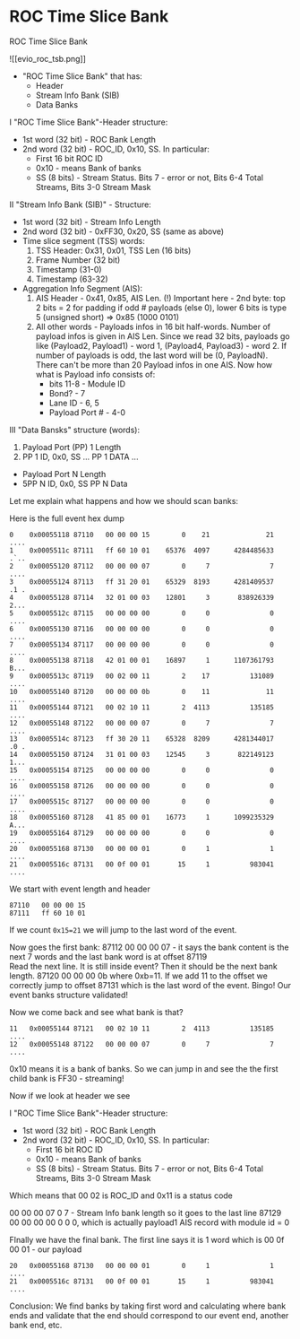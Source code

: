 
# ROC Time Slice Bank

ROC Time Slice Bank

![[evio_roc_tsb.png]]

-  "ROC Time Slice Bank" that has:
    - Header
    - Stream Info Bank (SIB)
    - Data Banks

I "ROC Time Slice Bank"-Header structure:
- 1st word (32 bit) - ROC Bank Length
- 2nd word (32 bit) - ROC_ID, 0x10, SS. In particular:
    - First 16 bit ROC ID
    - 0x10 - means Bank of banks
    - SS (8 bits) - Stream Status. Bits 7 - error or not, Bits 6-4 Total Streams, Bits 3-0 Stream Mask

II "Stream Info Bank (SIB)" - Structure:
- 1st word (32 bit) - Stream Info Length
- 2nd word (32 bit) - 0xFF30, 0x20, SS (same as above)
- Time slice segment (TSS) words:
    1. TSS Header: 0x31, 0x01, TSS Len (16 bits)
    2. Frame Number (32 bit)
    3. Timestamp (31-0)
    4. Timestamp (63-32)
- Aggregation Info Segment (AIS):
    1. AIS Header - 0x41, 0x85, AIS Len. (!) Important here - 2nd byte: top 2 bits = 2 for padding if odd # payloads (else 0), lower 6 bits is type 5 (unsigned short) => 0x85 (1000 0101)
    2. All other words - Payloads infos in 16 bit half-words. Number of payload infos is given in AIS Len. Since we read 32 bits, payloads go like (Payload2, Payload1) - word 1, (Payload4, Payload3) - word 2. If number of payloads is odd, the last word will be (0, PayloadN). There can't be more than 20 Payload infos in one AIS. Now how what is Payload info consists of:
       - bits 11-8 - Module ID
       - Bond? - 7
       - Lane ID - 6, 5
       - Payload Port # - 4-0

III  "Data Bansks" structure (words):
1. Payload Port (PP) 1 Length
2. PP 1 ID, 0x0,  SS
... PP 1 DATA
...
- Payload Port N Length
- 5PP N ID, 0x0, SS PP N Data


Let me explain what happens and how we should scan banks:

Here is the full event hex dump
```
0    0x00055118 87110   00 00 00 15        0    21              21   ....            
1    0x0005511c 87111   ff 60 10 01    65376  4097      4284485633   .`..            
2    0x00055120 87112   00 00 00 07        0     7               7   ....            
3    0x00055124 87113   ff 31 20 01    65329  8193      4281409537   .1 .            
4    0x00055128 87114   32 01 00 03    12801     3       838926339   2...            
5    0x0005512c 87115   00 00 00 00        0     0               0   ....            
6    0x00055130 87116   00 00 00 00        0     0               0   ....            
7    0x00055134 87117   00 00 00 00        0     0               0   ....            
8    0x00055138 87118   42 01 00 01    16897     1      1107361793   B...            
9    0x0005513c 87119   00 02 00 11        2    17          131089   ....            
10   0x00055140 87120   00 00 00 0b        0    11              11   ....            
11   0x00055144 87121   00 02 10 11        2  4113          135185   ....            
12   0x00055148 87122   00 00 00 07        0     7               7   ....            
13   0x0005514c 87123   ff 30 20 11    65328  8209      4281344017   .0 .            
14   0x00055150 87124   31 01 00 03    12545     3       822149123   1...            
15   0x00055154 87125   00 00 00 00        0     0               0   ....            
16   0x00055158 87126   00 00 00 00        0     0               0   ....            
17   0x0005515c 87127   00 00 00 00        0     0               0   ....            
18   0x00055160 87128   41 85 00 01    16773     1      1099235329   A...            
19   0x00055164 87129   00 00 00 00        0     0               0   ....            
20   0x00055168 87130   00 00 00 01        0     1               1   ....            
21   0x0005516c 87131   00 0f 00 01       15     1          983041   ....
```

We start with event length and header

```
87110   00 00 00 15
87111   ff 60 10 01
```

If we count `0x15=21` we will jump to the last word of the event.

Now goes the first bank:
87112   00 00 00 07 - it says the bank content is the next 7 words and the last bank word is at offset 87119   
Read the next line. It is still inside event? Then it should be the next bank length.
87120   00 00 00 0b where 0xb=11. If we add 11 to the offset we correctly jump to offset 87131   which is the last word of the event. Bingo! Our event banks structure validated!

Now we come back and see what bank is that?

```
11   0x00055144 87121   00 02 10 11        2  4113          135185   ....            
12   0x00055148 87122   00 00 00 07        0     7               7   ....
```
0x10 means it is a bank of banks. So we can jump in and see the the first child bank is FF30 - streaming!

Now if we look at header we see

I "ROC Time Slice Bank"-Header structure:
- 1st word (32 bit) - ROC Bank Length
- 2nd word (32 bit) - ROC_ID, 0x10, SS. In particular:
    - First 16 bit ROC ID
    - 0x10 - means Bank of banks
    - SS (8 bits) - Stream Status. Bits 7 - error or not, Bits 6-4 Total Streams, Bits 3-0 Stream Mask

Which means that 00 02 is ROC_ID and  0x11 is a status code

00 00 00 07        0     7  - Stream Info bank length so it goes to the last line  87129   00 00 00 00        0     0               0, which is actually payload1 AIS record with module id = 0

FInally we have the final bank. The first line says it is 1 word which is 00 0f 00 01 - our payload

```
20   0x00055168 87130   00 00 00 01        0     1               1   ....            
21   0x0005516c 87131   00 0f 00 01       15     1          983041   ....
```

Conclusion:
We find banks by taking first word and calculating where bank ends and validate that the end should correspond to our event end, another bank end, etc. 



  